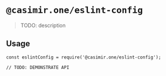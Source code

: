 # `@casimir.one/eslint-config`

> TODO: description

## Usage

```
const eslintConfig = require('@casimir.one/eslint-config');

// TODO: DEMONSTRATE API
```
